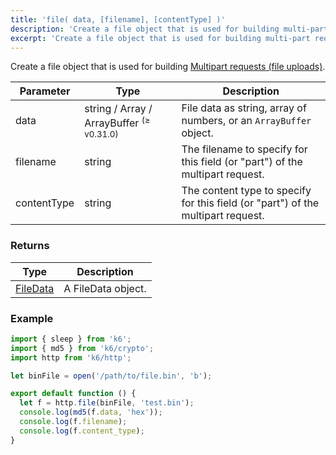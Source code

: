 ```yaml
---
title: 'file( data, [filename], [contentType] )'
description: 'Create a file object that is used for building multi-part requests.'
excerpt: 'Create a file object that is used for building multi-part requests.'
---
```


Create a file object that is used for building [Multipart requests (file uploads)](/examples/data-uploads#multipart-request-uploading-a-file).

| Parameter   | Type                                                | Description                                                                      |
| ----------- | --------------------------------------------------- | -------------------------------------------------------------------------------- |
| data        | string / Array / ArrayBuffer <sup>(≥ v0.31.0)</sup> | File data as string, array of numbers, or an `ArrayBuffer` object.               |
| filename    | string                                              | The filename to specify for this field (or "part") of the multipart request.     |
| contentType | string                                              | The content type to specify for this field (or "part") of the multipart request. |

### Returns

| Type                                               | Description        |
| -------------------------------------------------- | ------------------ |
| [FileData](/v0.32/javascript-api/k6-http/filedata) | A FileData object. |

### Example

<CodeGroup labels={[]}>

```javascript
import { sleep } from 'k6';
import { md5 } from 'k6/crypto';
import http from 'k6/http';

let binFile = open('/path/to/file.bin', 'b');

export default function () {
  let f = http.file(binFile, 'test.bin');
  console.log(md5(f.data, 'hex'));
  console.log(f.filename);
  console.log(f.content_type);
}
```

</CodeGroup>
